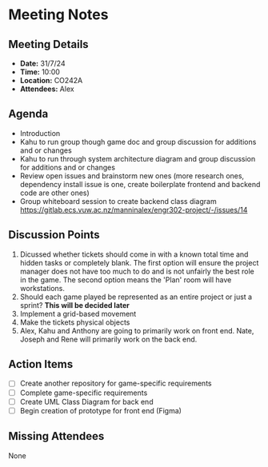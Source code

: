 # Meeting Notes

## Meeting Details
- **Date:** 31/7/24
- **Time:** 10:00
- **Location:** CO242A
- **Attendees:** Alex

## Agenda
- Introduction 
- Kahu to run group though game doc and group discussion for additions and or changes
- Kahu to run through system architecture diagram and group discussion for additions and or changes
- Review open issues and brainstorm new ones (more research ones, dependency install issue is one, create boilerplate frontend and backend code are other ones)
- Group whiteboard session to create backend class diagram https://gitlab.ecs.vuw.ac.nz/manninalex/engr302-project/-/issues/14

## Discussion Points
1. Dicussed whether tickets should come in with a known total time and hidden tasks or completely blank. The first option will ensure the project manager does not have too much to do and is not unfairly the best role in the game. The second option means the 'Plan' room will have workstations.
1. Should each game played be represented as an entire project or just a sprint? **This will be decided later**
1. Implement a grid-based movement
1. Make the tickets physical objects
1. Alex, Kahu and Anthony are going to primarily work on front end. Nate, Joseph and Rene will primarily work on the back end.

## Action Items
- [ ] Create another repository for game-specific requirements
- [ ] Complete game-specific requirements
- [ ] Create UML Class Diagram for back end
- [ ] Begin creation of prototype for front end (Figma)

## Missing Attendees

None
